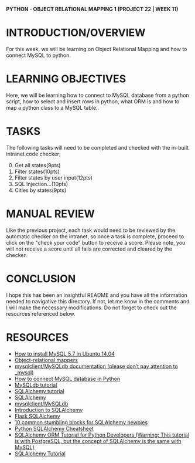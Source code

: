 **PYTHON - OBJECT RELATIONAL MAPPING 1 (PROJECT 22 | WEEK 11)**

# INTRODUCTION/OVERVIEW

For this week, we will be learning on Object Relational Mapping and how to connect MySQL to python.

# LEARNING OBJECTIVES

Here, we will be learning how to connect to MySQL database from a python script,
how to select and insert rows in python, what ORM is and how to map a python class to a MySQL table..

# TASKS

The following tasks will need to be completed and checked with the in-built intranet code checker;

0. Get all states(9pts)
1. Filter states(10pts)
2. Filter states by user input(12pts)
3. SQL Injection...(10pts)
4. Cities by states(9pts)

# MANUAL REVIEW

Like the previous project, each task would need to be reviewed by the automatic checker on the intranet, so once a task is complete, proceed to click on the "check your code" button to receive a score. Please note, you will not receive a score until all fails are corrected and cleared by the checker.

# CONCLUSION

I hope this has been an insightful README and you have all the information needed to navigative this directory. If not, let me know in the comments and I will make the necessary modifications. Do not forget to check out the resources referenced below.

# RESOURCES

- [ How to install MySQL 5.7 in Ubuntu 14.04](https://intranet.alxswe.com/rltoken/AlpfGOhmK5bWOPMTw4uSSg)
- [Object-relational mappers](https://intranet.alxswe.com/rltoken/ZmguqMRVSJghEhTTODumoA)
- [mysqlclient/MySQLdb documentation (please don’t pay attention to \_mysql)](https://intranet.alxswe.com/rltoken/0cGwFzLsw4-XepmHszm8ow)
- [How to connect MySQL database in Python](https://intranet.alxswe.com/rltoken/VrMfiFz8ifKYRr-ZtW89Qw)
- [MySQLdb tutorial](https://intranet.alxswe.com/rltoken/87SU8TLYNO5BQV1sYh_Esg)
- [SQLAlchemy tutorial](https://intranet.alxswe.com/rltoken/5Dcdb0kxMDRAqINvRth_uA)
- [SQLAlchemy](https://intranet.alxswe.com/rltoken/5tUblgTy8As4Sp1pcy9iTA)
- [mysqlclient/MySQLdb](https://intranet.alxswe.com/rltoken/jr5OxZZ5J4eCLn0p6UzTlA)
- [Introduction to SQLAlchemy](https://intranet.alxswe.com/rltoken/GO-nqcCMnCiohM4VZl0ddg)
- [Flask SQLAlchemy](https://intranet.alxswe.com/rltoken/ADqCEeu_NzTIN9l0gvtfeg)
- [10 common stumbling blocks for SQLAlchemy newbies](https://intranet.alxswe.com/rltoken/QFfkVQ3XEutms1qbnYfYwg)
- [Python SQLAlchemy Cheatsheet](https://intranet.alxswe.com/rltoken/WhH2_AqfzHe_ck5MZfW_yA)
- [SQLAlchemy ORM Tutorial for Python Developers (Warning: This tutorial is with PostgreSQL, but the concept of SQLAlchemy is the same with MySQL)](https://intranet.alxswe.com/rltoken/4jbkUOWw9U07-LmhJ30LXA)
- [SQLAlchemy Tutorial](https://intranet.alxswe.com/rltoken/CHewJVpyl6ITrTB-RIglFQ)
